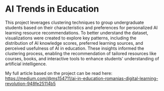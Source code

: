 # AI Trends in Education 
This project leverages clustering techniques to group undergraduate students based on their characteristics and preferences for personalized AI learning resource recommendations. To better understand the dataset, visualizations were created to explore key patterns, including the distribution of AI knowledge scores, preferred learning sources, and perceived usefulness of AI in education. These insights informed the clustering process, enabling the recommendation of tailored resources like courses, books, and interactive tools to enhance students' understanding of artificial intelligence.

My full article based on the project can be read here: https://medium.com/@ms154711/ai-in-education-romanias-digital-learning-revolution-948fe25114b5
